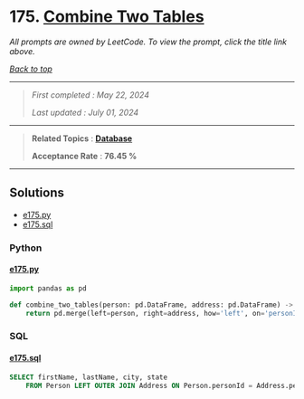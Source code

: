 # 175. [Combine Two Tables](<https://leetcode.com/problems/combine-two-tables>)

*All prompts are owned by LeetCode. To view the prompt, click the title link above.*

*[Back to top](<../README.md>)*

------

> *First completed : May 22, 2024*
>
> *Last updated : July 01, 2024*

------

> **Related Topics** : **[Database](<by_topic/Database.md>)**
>
> **Acceptance Rate** : **76.45 %**

------

## Solutions

- [e175.py](<../my-submissions/e175.py>)
- [e175.sql](<../my-submissions/e175.sql>)
### Python
#### [e175.py](<../my-submissions/e175.py>)
```Python
import pandas as pd

def combine_two_tables(person: pd.DataFrame, address: pd.DataFrame) -> pd.DataFrame:
    return pd.merge(left=person, right=address, how='left', on='personId')[['firstName', 'lastName', 'city', 'state']]
```

### SQL
#### [e175.sql](<../my-submissions/e175.sql>)
```SQL
SELECT firstName, lastName, city, state
    FROM Person LEFT OUTER JOIN Address ON Person.personId = Address.personId;
```

